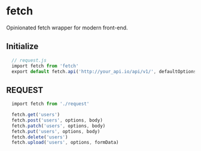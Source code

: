 # fetch

Opinionated fetch wrapper for modern front-end.

## Initialize

```javascript
  // request.js
  import fetch from 'fetch'
  export default fetch.api('http://your_api.io/api/v1/', defaultOptions)
```


## REQUEST
```javascript
  import fetch from './request'

  fetch.get('users')
  fetch.post('users', options, body)
  fetch.patch('users', options, body)
  fetch.put('users', options, body)
  fetch.delete('users')
  fetch.upload('users', options, formData)
```